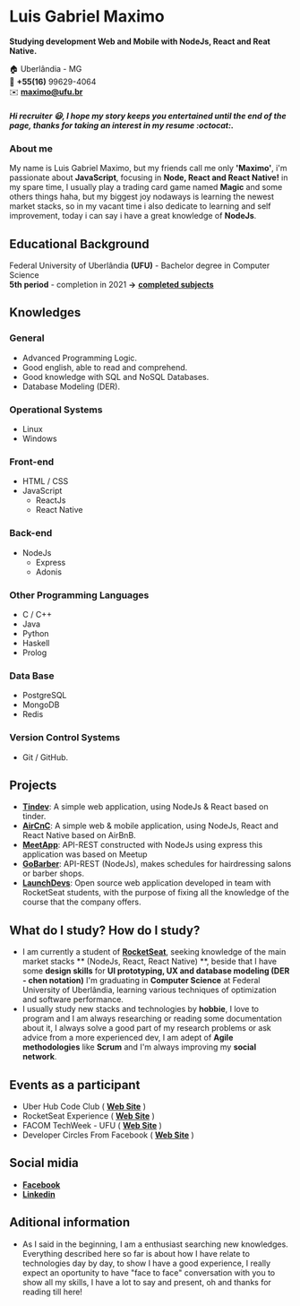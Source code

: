 # Luis Gabriel Maximo
**Studying development Web and Mobile with NodeJs, React and Reat Native.**

:house:    Uberlândia - MG <br>
:iphone:   **+55(16)** 99629-4064 <br>
:envelope:  **maximo@ufu.br**

##### Hi recruiter :smiley:, I hope my story keeps you entertained until the end of the page, thanks for taking an interest in my resume :octocat:.

### About me
My name is Luis Gabriel Maximo, but my friends call me only **'Maximo'**, i'm passionate about **JavaScript**, focusing in **Node, React and React Native!** in my spare time, I usually play a trading card game named **Magic** and some others things haha, but my biggest joy nodaways is learning the newest market stacks, so in my vacant time i also dedicate to learning and self improvement, today i can say i have a great knowledge of **NodeJs**.

## Educational Background
Federal University of Uberlândia **(UFU)** - Bachelor degree in Computer Science <br>
**5th period** - completion in 2021 **->** [**completed subjects**](https://github.com/gabrielmaximo/UFU/blob/master/README.md)

## Knowledges

### ​General
* Advanced Programming Logic.
* Good english, able to read and comprehend.
* Good knowledge with SQL and NoSQL Databases.
* Database Modeling (DER).

### ​Operational Systems
* Linux
* Windows

### ​Front-end
* HTML / CSS  
* JavaScript
    * ReactJs
    * React Native

### ​Back-end
* NodeJs
    * Express
    * Adonis

### ​Other Programming Languages
* C / C++
* Java
* Python
* Haskell
* Prolog

### ​Data Base
* PostgreSQL
* MongoDB
* Redis

### ​Version Control Systems
* Git / GitHub.

## Projects
* [**Tindev**](https://github.com/gabrielmaximo/OmniStack-8.0): A simple web application, using NodeJs & React based on tinder.
* [**AirCnC**](https://github.com/gabrielmaximo/AirCnC): A simple web & mobile application, using NodeJs, React and React Native based on AirBnB.
* [**MeetApp**](https://github.com/gabrielmaximo/MeetApp/tree/master/backend): API-REST constructed with NodeJs using express this application was based on Meetup
* [**GoBarber**](https://github.com/gabrielmaximo/GoBarber/tree/master/backend): API-REST (NodeJs), makes schedules for hairdressing salons or barber shops.
* [**LaunchDevs**](https://github.com/adamdias/launchdevs): Open source web application developed in team with RocketSeat students, with the purpose of fixing all the knowledge of the course that the company offers.

## What do I study? How do I study?
* I am currently a student of [**RocketSeat**](https://rocketseat.com.br/), seeking knowledge of the main market stacks ** (NodeJs, React, React Native) **, beside that I have some **design skills** for **UI prototyping, UX and database modeling (DER - chen notation)** I'm graduating in **Computer Science** at Federal University of Uberlândia, learning various techniques of optimization and software performance.
* I usually study new stacks and technologies by **hobbie**, I love to program and I am always researching or reading some documentation about it, I always solve a good part of my research problems or ask advice from a more experienced dev, I am adept of **Agile methodologies** like **Scrum** and I'm always improving my **social network**.

## Events as a participant
* Uber Hub Code Club ( [**Web Site**](http://uberhubcode.com.br/) )
* RocketSeat Experience ( [**Web Site**](https://rocketseat.com.br/experience) )
* FACOM TechWeek - UFU ( [**Web Site**](http://www.techweek.facom.ufu.br/) )
* Developer Circles From Facebook ( [**Web Site**](https://devcirclesuberlandia13.splashthat.com/?fbclid=IwAR3Jh0L5XglL5tIq_xKtFQX-ldVxoccRgJYYc6VErjjedCzq-CbYP6teCh0) )

## Social midia
*  [**Facebook**](https://www.facebook.com/luis.mxm)
*  [**Linkedin**](https://www.linkedin.com/in/luis-gabriel-maximo-b451a0165/)

## Aditional information
* As I said in the beginning, I am a enthusiast searching new knowledges. Everything described here so far is about how I have relate to technologies day by day, to show I have a good experience, I really expect an oportunity to have "face to face" conversation with you to show all my skills, I have a lot to say and present, oh and thanks for reading till here! 
<br><br>

